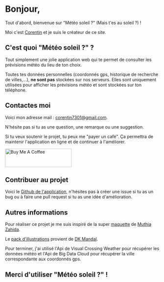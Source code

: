 
# Bonjour,

Tout d'abord, bienvenue sur "Météo soleil ?" (Mais t'es au soleil ?) !

Moi c'est [Corentin](https://portfolio.corentinperroux.fr) et je suis le créateur de ce site.

## C'est quoi "Météo soleil ?" ?

Tout simplement une jolie application web qui te permet de consulter les prévisions météo du lieu de ton choix.

Toutes tes données personnelles (coordonnés gps, historique de recherche de villes,...), **ne sont pas** stockées sur nos serveurs. Elles sont uniquement utilisées pour afficher les prévisions météo et sont stockées sur ton téléphone.

## Contactes moi
Voici mon adresse mail : [corentin7301@gmail.com](mailto:corentin7301@gmail.com).

N'hésite pas si tu as une question, une remarque ou une suggestion.

Si tu veux soutenir le projet, tu peux me "payer un café". Ça permettra de maintenir l'application en ligne et de continuer à l'améliorer.

<a href="https://www.buymeacoffee.com/corentin7301" target="_blank"><img src="https://cdn.buymeacoffee.com/buttons/v2/default-yellow.png" alt="Buy Me A Coffee" style="height: 60px !important;width: 217px !important; " ></a>

## Contribuer au projet

Voici le [Github de l'application](https://github.com/Corentin7301/weather), n'hésites pas à créer une issue si tu as un bug ou à faire une pull request si tu as une idée d'amélioration. 

## Autres informations

Pour réaliser ce projet je me suis inspiré de la super [maquette](https://www.behance.net/gallery/156219177/Weather-Mobile-App?tracking_source=search_projects%7Cweather) de [Muthia Zahida](https://www.behance.net/muthiaz).

Le [pack d'illustrations](https://www.behance.net/gallery/119405857/3D-Weather-Icons?tracking_source=search_projects_recommended%7Cfree+weather+icons+3d) provient de [DK Mandal](https://www.behance.net/dkmandal07).

Pour terminer, j'ai utilisé l'Api de Visual Crossing Weather pour récupérer les données météo et l'Api de Big Data Cloud pour récupérer la ville correspondante aux coordonnés gps.

## Merci d'utiliser "Météo soleil ?" !